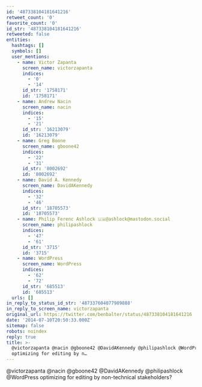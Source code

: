 ```yaml
---
id: '487338104181641216'
retweet_count: '0'
favorite_count: '0'
id_str: '487338104181641216'
retweeted: false
entities:
  hashtags: []
  symbols: []
  user_mentions:
    - name: Victor Zapanta
      screen_name: victorzapanta
      indices:
        - '0'
        - '14'
      id_str: '1758171'
      id: '1758171'
    - name: Andrew Nacin
      screen_name: nacin
      indices:
        - '15'
        - '21'
      id_str: '16213079'
      id: '16213079'
    - name: Greg Boone
      screen_name: gboone42
      indices:
        - '22'
        - '31'
      id_str: '8002692'
      id: '8002692'
    - name: David A. Kennedy
      screen_name: DavidAKennedy
      indices:
        - '32'
        - '46'
      id_str: '18705573'
      id: '18705573'
    - name: Philip Ferenc Ashlock 🇺🇲@ashlock@mastodon.social
      screen_name: philipashlock
      indices:
        - '47'
        - '61'
      id_str: '3715'
      id: '3715'
    - name: WordPress
      screen_name: WordPress
      indices:
        - '62'
        - '72'
      id_str: '685513'
      id: '685513'
  urls: []
in_reply_to_status_id_str: '487337604077989888'
in_reply_to_screen_name: victorzapanta
original_url: https://twitter.com/benbalter/status/487338104181641216
date: '2014-07-10T20:50:33.000Z'
sitemap: false
robots: noindex
reply: true
title: >-
  @victorzapanta @nacin @gboone42 @DavidAKennedy @philipashlock @WordPress
  optimizing for editing by n…
---
```


@victorzapanta @nacin @gboone42 @DavidAKennedy @philipashlock @WordPress optimizing for editing by non-technical stakeholders?